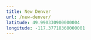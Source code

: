 ```yaml
---
title: New Denver
url: /new-denver/
latitude: 49.990330900000004
longitude: -117.37718360000001
---
```


